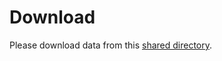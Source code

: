# Download

Please download data from this [shared directory](https://fermicloud-my.sharepoint.com/:f:/g/personal/gdg_services_fnal_gov/EpBYWRAeqmVDqbQZSqd33hwB0ly_tWzPHCJVKXaVfNDcpw?e=gSKWbb).
